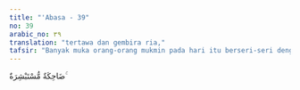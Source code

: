 ```yaml
---
title: "'Abasa - 39"
no: 39
arabic_no: ٣٩
translation: "tertawa dan gembira ria,"
tafsir: "Banyak muka orang-orang mukmin pada hari itu berseri-seri dengan penuh kegembiraan karena mereka dapat menyaksikan sendiri apa yang dijanjikan oleh Allah kepada orang-orang yang beriman ternyata semuanya dapat terlaksana dengan penuh kebahagiaan. Mereka tertawa dan bergembira."
---
```


ضَاحِكَةٌ مُّسْتَبْشِرَةٌ ۚ
